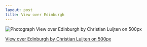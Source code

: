```yaml
---
layout: post
title: View over Edinburgh
---
```

<div class="pixels-photo">
  <p><img src="https://drscdn.500px.org/photo/2598598/m%3D900/c93acbf3b80492beb86934b022087f0e" alt="Photograph View over Edinburgh by Christian Luijten on 500px"></p>
  <a href="https://500px.com/photo/2598598/view-over-edinburgh-by-christian-luijten">View over Edinburgh by Christian Luijten on 500px</a>
</div>
<script type="text/javascript" src="https://500px.com/embed.js"></script>
